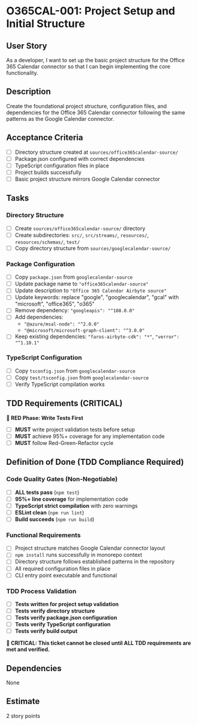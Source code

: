 # O365CAL-001: Project Setup and Initial Structure

## User Story
As a developer, I want to set up the basic project structure for the Office 365 Calendar connector so that I can begin implementing the core functionality.

## Description
Create the foundational project structure, configuration files, and dependencies for the Office 365 Calendar connector following the same patterns as the Google Calendar connector.

## Acceptance Criteria
- [ ] Directory structure created at `sources/office365calendar-source/`
- [ ] Package.json configured with correct dependencies
- [ ] TypeScript configuration files in place
- [ ] Project builds successfully
- [ ] Basic project structure mirrors Google Calendar connector

## Tasks
### Directory Structure
- [ ] Create `sources/office365calendar-source/` directory
- [ ] Create subdirectories: `src/`, `src/streams/`, `resources/`, `resources/schemas/`, `test/`
- [ ] Copy directory structure from `sources/googlecalendar-source/`

### Package Configuration
- [ ] Copy `package.json` from `googlecalendar-source`
- [ ] Update package name to `"office365calendar-source"`
- [ ] Update description to `"Office 365 Calendar Airbyte source"`
- [ ] Update keywords: replace "google", "googlecalendar", "gcal" with "microsoft", "office365", "o365"
- [ ] Remove dependency: `"googleapis": "^108.0.0"`
- [ ] Add dependencies:
  - `"@azure/msal-node": "^2.0.0"`
  - `"@microsoft/microsoft-graph-client": "^3.0.0"`
- [ ] Keep existing dependencies: `"faros-airbyte-cdk": "*"`, `"verror": "^1.10.1"`

### TypeScript Configuration
- [ ] Copy `tsconfig.json` from `googlecalendar-source`
- [ ] Copy `test/tsconfig.json` from `googlecalendar-source`
- [ ] Verify TypeScript compilation works

## TDD Requirements (CRITICAL)
**🔴 RED Phase: Write Tests First**
- [ ] **MUST** write project validation tests before setup
- [ ] **MUST** achieve 95%+ coverage for any implementation code
- [ ] **MUST** follow Red-Green-Refactor cycle

## Definition of Done (TDD Compliance Required)
### Code Quality Gates (Non-Negotiable)
- [ ] **ALL tests pass** (`npm test`)
- [ ] **95%+ line coverage** for implementation code
- [ ] **TypeScript strict compilation** with zero warnings
- [ ] **ESLint clean** (`npm run lint`)
- [ ] **Build succeeds** (`npm run build`)

### Functional Requirements
- [ ] Project structure matches Google Calendar connector layout
- [ ] `npm install` runs successfully in monorepo context
- [ ] Directory structure follows established patterns in the repository
- [ ] All required configuration files in place
- [ ] CLI entry point executable and functional

### TDD Process Validation
- [ ] **Tests written for project setup validation**
- [ ] **Tests verify directory structure**
- [ ] **Tests verify package.json configuration**
- [ ] **Tests verify TypeScript configuration**
- [ ] **Tests verify build output**

**🚨 CRITICAL: This ticket cannot be closed until ALL TDD requirements are met and verified.**

## Dependencies
None

## Estimate
2 story points